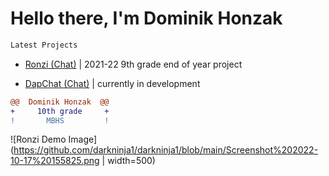 # Hello there, I'm Dominik Honzak 


```diff
Latest Projects 
```
- [Ronzi (Chat)](https://ronzi.repl.co) | 2021-22 9th grade end of year project

- [DapChat (Chat)](https://dapchat.repl.co) | currently in development
```diff
@@  Dominik Honzak  @@
+     10th grade     +
!       MBHS         !
```
![Ronzi Demo Image](https://github.com/darkninja1/darkninja1/blob/main/Screenshot%202022-10-17%20155825.png | width=500)

